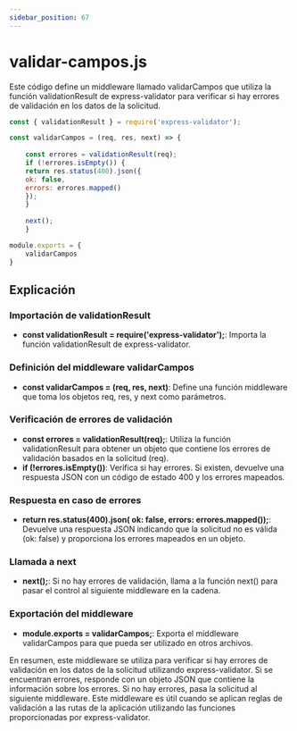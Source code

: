 ```yaml
---
sidebar_position: 67
---
```


# validar-campos.js

Este código define un middleware llamado validarCampos que utiliza la función validationResult de express-validator para verificar si hay errores de validación en los datos de la solicitud. 

```jsx
const { validationResult } = require('express-validator');

const validarCampos = (req, res, next) => {
    
    const errores = validationResult(req);
    if (!errores.isEmpty()) {
    return res.status(400).json({
    ok: false,
    errors: errores.mapped()
    });
    }
    
    next();
    }

module.exports = {
    validarCampos
}
```

## Explicación

### Importación de validationResult

- **const validationResult = require('express-validator');**: Importa la función validationResult de express-validator.

### Definición del middleware validarCampos

- **const validarCampos = (req, res, next)**: Define una función middleware que toma los objetos req, res, y next como parámetros.

### Verificación de errores de validación

- **const errores = validationResult(req);**: Utiliza la función validationResult para obtener un objeto que contiene los errores de validación basados en la solicitud (req).
- **if (!errores.isEmpty())**: Verifica si hay errores. Si existen, devuelve una respuesta JSON con un código de estado 400 y los errores mapeados.

### Respuesta en caso de errores

- **return res.status(400).json( ok: false, errors: errores.mapped());**: Devuelve una respuesta JSON indicando que la solicitud no es válida (ok: false) y proporciona los errores mapeados en un objeto.

### Llamada a next

- **next();**: Si no hay errores de validación, llama a la función next() para pasar el control al siguiente middleware en la cadena.

### Exportación del middleware

- **module.exports = validarCampos;**: Exporta el middleware validarCampos para que pueda ser utilizado en otros archivos.

En resumen, este middleware se utiliza para verificar si hay errores de validación en los datos de la solicitud utilizando express-validator. Si se encuentran errores, responde con un objeto JSON que contiene la información sobre los errores. Si no hay errores, pasa la solicitud al siguiente middleware. Este middleware es útil cuando se aplican reglas de validación a las rutas de la aplicación utilizando las funciones proporcionadas por express-validator.